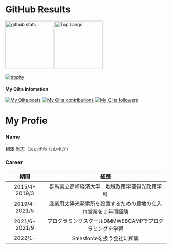 # GitHub Results

<p align="left"> 
  <img alt="github stats" height="150px" src="https://github-readme-stats.vercel.app/api?username=nao0725&show_icons=true&theme=onedark"/>
  <img alt="Top Langs" height="150px" src="https://github-readme-stats.vercel.app/api/top-langs/?username=nao0725&layout=compact&theme=onedark"/>
</p>

[![trophy](https://github-profile-trophy.vercel.app/?username=nao0725&theme=onedark
)](https://github.com/ryo-ma/github-profile-trophy)

#### My Qiita Infomation
[![My Qiita posts](https://qiita-badge.apiapi.app/s/nao0725/posts.svg)](http://qiita.com/nao0725)
[![My Qiita contributions](https://qiita-badge.apiapi.app/s/nao0725/contributions.svg)](http://qiita.com/nao0725)
[![My Qiita followers](https://qiita-badge.apiapi.app/s/nao0725/followers.svg)](http://qiita.com/nao0725)


# My Profie

### Name
相澤 尚志（あいざわ なおゆき）

### Career

| 期間| 経歴|
|:---:|:---:|
|2015/4-2019/3 |群馬県立高崎経済大学　地域政策学部観光政策学科 | 
|2019/4-2021/5| 産業用太陽光発電所を設置するための農地の仕入れ営業を２年間経験|
|2021/6-2021/9|プログラミングスクールDMMWEBCAMPでプログラミングを学習|
|2022/1-|Salesforceを扱う会社に所属|


